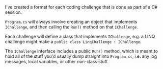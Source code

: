I've created a format for each coding challenge that is done as part of a C# session.

`Program.cs` will always involve creating an object that implements `IChallenge`, and then calling the `Run()` method on that `IChallenge`.

Each challenge will define a class that implements `IChallenge`, e.g. a LINQ challenge might make a `public class LinqChallenge : IChallenge`.

The `IChallenge` interface includes a public `Run()` method, which is meant to hold all of the stuff you'd usually dump straight into `Program.cs`, i.e. any log messages, local variables, or other non-class stuff.